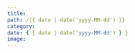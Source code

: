 ```yaml
---
title:
path: /{{ date | date('yyyy-MM-dd') }}
category:
date: { { date | date('yyyy-MM-dd') } }
image:
---
```

